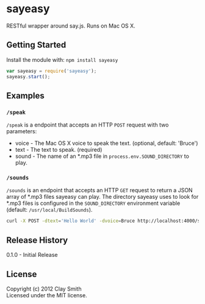 # sayeasy

RESTful wrapper around say.js. Runs on Mac OS X.

## Getting Started
Install the module with: `npm install sayeasy`

```javascript
var sayeasy = require('sayeasy');
sayeasy.start();
```

## Examples

### `/speak`

`/speak` is a endpoint that accepts an HTTP `POST` request with two parameters:

* voice - The Mac OS X voice to speak the text. (optional, default: 'Bruce')
* text - The text to speak. (required)
* sound - The name of an *.mp3 file in `process.env.SOUND_DIRECTORY` to play.

### `/sounds`

`/sounds` is an endpoint that accepts an HTTP `GET` request to return a JSON array of *.mp3 files sayeasy can play. The directory sayeasy uses to look for *.mp3 files is configured in the `SOUND_DIRECTORY` environment variable (default: `/usr/local/BuildSounds`).
 
```sh
curl -X POST -dtext='Hello World' -dvoice=Bruce http://localhost:4000/speak
```

## Release History
0.1.0 - Initial Release

## License
Copyright (c) 2012 Clay Smith  
Licensed under the MIT license.
